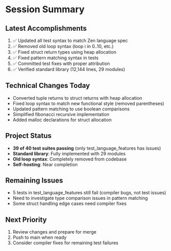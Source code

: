 # Session Summary

## Latest Accomplishments
1. ✅ Updated all test syntax to match Zen language spec
2. ✅ Removed old loop syntax (loop i in 0..10, etc.)
3. ✅ Fixed struct return types using heap allocation
4. ✅ Fixed pattern matching syntax in tests
5. ✅ Committed test fixes with proper attribution
6. ✅ Verified standard library (12,144 lines, 29 modules)

## Technical Changes Today
- Converted tuple returns to struct returns with heap allocation
- Fixed loop syntax to match new functional style (removed parentheses)
- Updated pattern matching to use boolean comparisons
- Simplified fibonacci recursive implementation
- Added malloc declarations for struct allocation

## Project Status
- **39 of 40 test suites passing** (only test_language_features has issues)
- **Standard library**: Fully implemented with 29 modules
- **Old loop syntax**: Completely removed from codebase
- **Self-hosting**: Near completion

## Remaining Issues
- 5 tests in test_language_features still fail (compiler bugs, not test issues)
- Need to investigate type comparison issues in pattern matching
- Some struct handling edge cases need compiler fixes

## Next Priority
1. Review changes and prepare for merge
2. Push to main when ready
3. Consider compiler fixes for remaining test failures